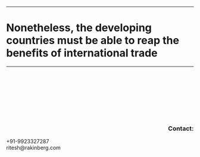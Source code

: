 <hr>

# Nonetheless, the developing countries must be able to reap the benefits of international trade

<hr>

<br>
<br>
<br>
<br>
<br>
<br>
<br>

<p id="demo" style="text-align:right;">
<h3 id="demo" style="text-align:right;">Contact:</h3>
+91-9923327287
<br>ritesh@rakinberg.com
</p>
